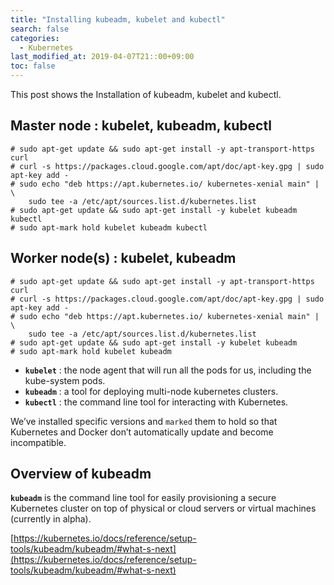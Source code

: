 ```yaml
---
title: "Installing kubeadm, kubelet and kubectl" 
search: false
categories:
  - Kubernetes
last_modified_at: 2019-04-07T21::00+09:00
toc: false
---
```


This post shows the Installation of kubeadm, kubelet and kubectl.

## Master node : kubelet, kubeadm, kubectl
```console
# sudo apt-get update && sudo apt-get install -y apt-transport-https curl
# curl -s https://packages.cloud.google.com/apt/doc/apt-key.gpg | sudo apt-key add -
# sudo echo "deb https://apt.kubernetes.io/ kubernetes-xenial main" | \
    sudo tee -a /etc/apt/sources.list.d/kubernetes.list
# sudo apt-get update && sudo apt-get install -y kubelet kubeadm kubectl
# sudo apt-mark hold kubelet kubeadm kubectl
```

## Worker node(s) : kubelet, kubeadm
```console
# sudo apt-get update && sudo apt-get install -y apt-transport-https curl
# curl -s https://packages.cloud.google.com/apt/doc/apt-key.gpg | sudo apt-key add -
# sudo echo "deb https://apt.kubernetes.io/ kubernetes-xenial main" | \
    sudo tee -a /etc/apt/sources.list.d/kubernetes.list
# sudo apt-get update && sudo apt-get install -y kubelet kubeadm
# sudo apt-mark hold kubelet kubeadm
```

* **`kubelet`** : the node agent that will run all the pods for us, including the kube-system pods.  
* **`kubeadm`** : a tool for deploying multi-node kubernetes clusters.  
* **`kubectl`** : the command line tool for interacting with Kubernetes.  

We’ve installed specific versions and `marked` them to hold so that Kubernetes and Docker don’t automatically update and become incompatible.  


## Overview of kubeadm
**`kubeadm`** is the command line tool for easily provisioning a secure Kubernetes cluster on top of physical or cloud servers or virtual machines (currently in alpha).  

[https://kubernetes.io/docs/reference/setup-tools/kubeadm/kubeadm/#what-s-next](https://kubernetes.io/docs/reference/setup-tools/kubeadm/kubeadm/#what-s-next)
